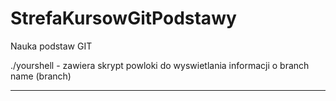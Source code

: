 # StrefaKursowGitPodstawy
Nauka podstaw GIT

./yourshell - zawiera skrypt powloki do wyswietlania informacji o branch name (branch)

---
